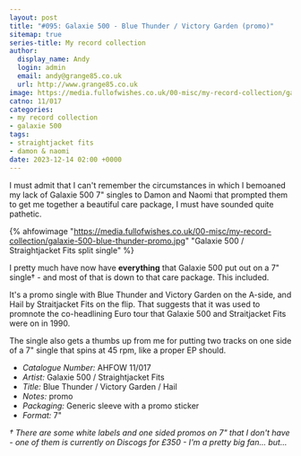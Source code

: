 ```yaml
---
layout: post
title: "#095: Galaxie 500 - Blue Thunder / Victory Garden (promo)"
sitemap: true
series-title: My record collection
author:
  display_name: Andy
  login: admin
  email: andy@grange85.co.uk
  url: http://www.grange85.co.uk
image: https://media.fullofwishes.co.uk/00-misc/my-record-collection/galaxie-500-blue-thunder-promo.jpg
catno: 11/017
categories:
- my record collection
- galaxie 500
tags:
- straightjacket fits
- damon & naomi
date: 2023-12-14 02:00 +0000
---
```

I must admit that I can't remember the circumstances in which I bemoaned my lack of Galaxie 500 7" singles to Damon and Naomi that prompted them to get me together a beautiful care package, I must have sounded quite pathetic.

{% ahfowimage "https://media.fullofwishes.co.uk/00-misc/my-record-collection/galaxie-500-blue-thunder-promo.jpg" "Galaxie 500 / Straightjacket Fits split single" %}

I pretty much have now have **everything** that Galaxie 500 put out on a 7" single&dagger; - and most of that is down to that care package. This included.

It's a promo single with Blue Thunder and Victory Garden on the A-side, and Hail by Straitjacket Fits on the flip. That suggests that it was used to promnote the co-headlining Euro tour that Galaxie 500 and Straitjacket Fits were on in 1990.

The single also gets a thumbs up from me for putting two tracks on one side of a 7" single that spins at 45 rpm, like a proper EP should.

 - *Catalogue Number:* AHFOW 11/017
 - *Artist:* Galaxie 500 / Straightjacket Fits
 - *Title:* Blue Thunder / Victory Garden / Hail
 - *Notes:* promo
 - *Packaging:* Generic sleeve with a promo sticker
 - *Format:* 7"

 _&dagger; There are some white labels and one sided promos on 7" that I don't have - one of them is currently on Discogs for £350 - I'm a pretty big fan... but..._
